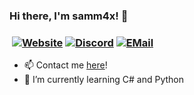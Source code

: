 ### Hi there, I'm samm4x! 👋
### ​ [![Website][website]](https://samm4x.xyz) [![Discord][discord]](https://discord.gg/AHx8afY) [![EMail][email]](mailto:hello@samm4x.xyz)

- 📫 Contact me [here](https://samm4x.xyz/contact)!
- 🌱 I’m currently learning C# and Python

[website]:	https://img.shields.io/badge/-Website-lime?style=for-the-badge?logo=github?logoColor=black
[discord]:	https://img.shields.io/badge/-Discord-lime?style=for-the-badge?logo=discord?logoColor=black
[email]:	https://img.shields.io/badge/-E--Mail-lime?style=for-the-badge?logo=gmail?logoColor=black

